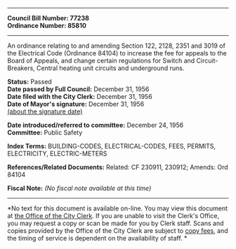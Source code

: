 * * * * *  
  
**Council Bill Number: [](#h0)[](#h2)77238**   
**Ordinance Number: 85810**  
  
* * * * *  
  
An ordinance relating to and amending Section 122, 2128, 2351 and 3019 of the Electrical Code (Ordinance 84104) to increase the fee for appeals to the Board of Appeals, and change certain regulations for Switch and Circuit-Breakers, Central heating unit circuits and underground runs.  
  
**Status:** Passed   
**Date passed by Full Council:** December 31, 1956   
**Date filed with the City Clerk:** December 31, 1956   
**Date of Mayor's signature:** December 31, 1956   
[(about the signature date)](/~public/approvaldate.htm)   
  
  
**Date introduced/referred to committee:** December 24, 1956   
**Committee:** Public Safety   
  
**Index Terms:** BUILDING-CODES, ELECTRICAL-CODES, FEES, PERMITS, ELECTRICITY, ELECTRIC-METERS  
  
**References/Related Documents:** Related: CF 230911, 230912; Amends: Ord 84104  
  
**Fiscal Note:** *(No fiscal note available at this time)*  
  
* * * * *  
  
*No text for this document is available on-line. You may view this document at [the Office of the City Clerk](http://www.seattle.gov/leg/clerk/contactUs.htm). If you are unable to visit the Clerk's Office, you may request a copy or scan be made for you by Clerk staff. Scans and copies provided by the Office of the City Clerk are subject to [copy fees](http://clerk.seattle.gov/~public/clerkfees.htm), and the timing of service is dependent on the availability of staff. *  
  
  
